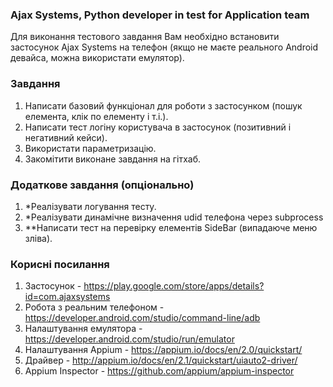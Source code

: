 ### Ajax Systems, Python developer in test for Application team
Для виконання тестового завдання Вам необхідно встановити застосунок Ajax Systems на телефон (якщо не маєте реального Android девайса, можна використати емулятор).

### Завдання
1) Написати базовий функціонал для роботи з застосунком (пошук елемента, клік по елементу і т.і.).
2) Написати тест логіну користувача в застосунок (позитивний і негативний кейси).
3) Використати параметризацію.
4) Закомітити виконане завдання на гітхаб.

### Додаткове завдання (опціонально)
1) *Реалізувати логування тесту.
2) *Реалізувати динамічне визначення udid телефона через subprocess
3) **Написати тест на перевірку елементів SideBar (випадаюче меню зліва).

### Корисні посилання
1) Застосунок - https://play.google.com/store/apps/details?id=com.ajaxsystems
2) Робота з реальним телефоном - https://developer.android.com/studio/command-line/adb
3) Налаштування емулятора - https://developer.android.com/studio/run/emulator
4) Налаштування Appium - https://appium.io/docs/en/2.0/quickstart/
5) Драйвер - http://appium.io/docs/en/2.1/quickstart/uiauto2-driver/
6) Appium Inspector - https://github.com/appium/appium-inspector

